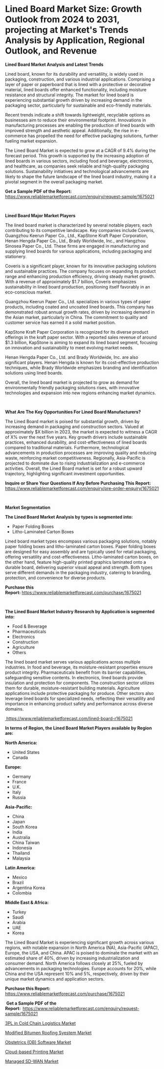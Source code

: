 <p><h1>Lined Board Market Size: Growth Outlook from 2024 to 2031, projecting at Market's Trends Analysis by Application, Regional Outlook, and Revenue</h1></p><p><strong>Lined Board Market Analysis and Latest Trends</strong></p>
<p><p>Lined board, known for its durability and versatility, is widely used in packaging, construction, and various industrial applications. Comprising a layer of paper or paperboard that is lined with a protective or decorative material, lined boards offer enhanced functionality, including moisture resistance and structural integrity. The market for lined board is experiencing substantial growth driven by increasing demand in the packaging sector, particularly for sustainable and eco-friendly materials.</p><p>Recent trends indicate a shift towards lightweight, recyclable options as businesses aim to reduce their environmental footprint. Innovations in manufacturing processes are enabling the production of lined boards with improved strength and aesthetic appeal. Additionally, the rise in e-commerce has propelled the need for effective packaging solutions, further fueling market expansion.</p><p>The Lined Board Market is expected to grow at a CAGR of 9.4% during the forecast period. This growth is supported by the increasing adoption of lined boards in various sectors, including food and beverage, electronics, and healthcare, as companies seek reliable and high-quality packaging solutions. Sustainability initiatives and technological advancements are likely to shape the future landscape of the lined board industry, making it a pivotal segment in the overall packaging market.</p></p>
<p><strong>Get a Sample PDF of the Report:&nbsp;</strong> <a href="https://www.reliablemarketforecast.com/enquiry/request-sample/1675021?utm_campaign=1521&utm_medium=2&utm_source=Github&utm_content=ia&utm_term=10102024&utm_id=lined-board">https://www.reliablemarketforecast.com/enquiry/request-sample/1675021</a></p>
<p>&nbsp;</p>
<p><strong>Lined Board Major Market Players</strong></p>
<p><p>The lined board market is characterized by several notable players, each contributing to its competitive landscape. Key companies include Coveris, Guangzhou Keerun Paper Co., Ltd., KapStone Kraft Paper Corporation, Henan Hengda Paper Co., Ltd., Brady Worldwide, Inc., and Hangzhou Sinosea Paper Co., Ltd. These firms are engaged in manufacturing and supplying lined boards for various applications, including packaging and stationery.</p><p>Coveris is a significant player, known for its innovative packaging solutions and sustainable practices. The company focuses on expanding its product range and enhancing production efficiency, driving steady market growth. With a revenue of approximately $1.7 billion, Coveris emphasizes sustainability in lined board production, positioning itself favorably in an eco-conscious market.</p><p>Guangzhou Keerun Paper Co., Ltd. specializes in various types of paper products, including coated and uncoated lined boards. This company has demonstrated robust annual growth rates, driven by increasing demand in the Asian market, particularly in China. The commitment to quality and customer service has earned it a solid market position.</p><p>KapStone Kraft Paper Corporation is recognized for its diverse product offerings in the kraft paper sector. With a reported sales revenue of around $1.3 billion, KapStone is aiming to expand its lined board segment, focusing on innovation and sustainability to meet evolving market needs.</p><p>Henan Hengda Paper Co., Ltd. and Brady Worldwide, Inc. are also significant players. Henan Hengda is known for its cost-effective production techniques, while Brady Worldwide emphasizes branding and identification solutions using lined boards. </p><p>Overall, the lined board market is projected to grow as demand for environmentally friendly packaging solutions rises, with innovative technologies and expansion into new regions enhancing market dynamics.</p></p>
<p>&nbsp;</p>
<p><strong>What Are The Key Opportunities For Lined Board Manufacturers?</strong></p>
<p><p>The Lined Board market is poised for substantial growth, driven by increasing demand in packaging and construction sectors. Valued at approximately $X billion in 2023, the market is expected to witness a CAGR of X% over the next five years. Key growth drivers include sustainable practices, enhanced durability, and cost-effectiveness of lined boards compared to traditional materials. Furthermore, technological advancements in production processes are improving quality and reducing waste, reinforcing market competitiveness. Regionally, Asia-Pacific is projected to dominate due to rising industrialization and e-commerce activities. Overall, the Lined Board market is set for a robust upward trajectory, highlighting significant investment opportunities.</p></p>
<p><strong>Inquire or Share Your Questions If Any Before Purchasing This Report:</strong> <a href="https://www.reliablemarketforecast.com/enquiry/pre-order-enquiry/1675021?utm_campaign=1521&utm_medium=2&utm_source=Github&utm_content=ia&utm_term=10102024&utm_id=lined-board">https://www.reliablemarketforecast.com/enquiry/pre-order-enquiry/1675021</a></p>
<p>&nbsp;</p>
<p><strong>Market Segmentation</strong></p>
<p><strong>The Lined Board Market Analysis by types is segmented into:</strong></p>
<p><ul><li>Paper Folding Boxes</li><li>Litho-Laminated Carton Boxes</li></ul></p>
<p><p>Lined board market types encompass various packaging solutions, notably paper folding boxes and litho-laminated carton boxes. Paper folding boxes are designed for easy assembly and are typically used for retail packaging, offering versatility and cost-effectiveness. Litho-laminated carton boxes, on the other hand, feature high-quality printed graphics laminated onto a durable board, delivering superior visual appeal and strength. Both types serve different demands in the packaging industry, catering to branding, protection, and convenience for diverse products.</p></p>
<p><strong>Purchase this Report:&nbsp;</strong><a href="https://www.reliablemarketforecast.com/purchase/1675021?utm_campaign=1521&utm_medium=2&utm_source=Github&utm_content=ia&utm_term=10102024&utm_id=lined-board">https://www.reliablemarketforecast.com/purchase/1675021</a></p>
<p>&nbsp;</p>
<p><strong>The Lined Board Market Industry Research by Application is segmented into:</strong></p>
<p><ul><li>Food & Beverage</li><li>Pharmaceuticals</li><li>Electronics</li><li>Construction</li><li>Agriculture</li><li>Others</li></ul></p>
<p><p>The lined board market serves various applications across multiple industries. In food and beverage, its moisture-resistant properties ensure product integrity. Pharmaceuticals benefit from its barrier capabilities, safeguarding sensitive contents. In electronics, lined boards provide insulation and protection for components. The construction sector utilizes them for durable, moisture-resistant building materials. Agriculture applications include protective packaging for produce. Other sectors also leverage lined boards for specialized needs, reflecting their versatility and importance in enhancing product safety and performance across diverse domains.</p></p>
<p><a href="https://www.reliablemarketforecast.com/lined-board-r1675021?utm_campaign=1521&utm_medium=2&utm_source=Github&utm_content=ia&utm_term=10102024&utm_id=lined-board">&nbsp;https://www.reliablemarketforecast.com/lined-board-r1675021</a></p>
<p><strong>In terms of Region, the Lined Board Market Players available by Region are:</strong></p>
<p>
    <p> <strong> North America: </strong>
        <ul>
            <li>United States</li>
            <li>Canada</li>
        </ul>
        </p> 
    <p> <strong> Europe: </strong>
        <ul>
            <li>Germany</li>
            <li>France</li>
            <li>U.K.</li>
            <li>Italy</li>
            <li>Russia</li>
        </ul>
        </p> 
    <p> <strong> Asia-Pacific: </strong>
        <ul>
            <li>China</li>
            <li>Japan</li>
            <li>South Korea</li>
            <li>India</li>
            <li>Australia</li>
            <li>China Taiwan</li>
            <li>Indonesia</li>
            <li>Thailand</li>
            <li>Malaysia</li>
        </ul>
        </p> 
    <p> <strong> Latin America: </strong>
        <ul>
            <li>Mexico</li>
            <li>Brazil</li>
            <li>Argentina Korea</li>
            <li>Colombia</li>
        </ul>
        </p> 
    <p> <strong> Middle East & Africa: </strong>
        <ul>
            <li>Turkey</li>
            <li>Saudi</li>
            <li>Arabia</li>
            <li>UAE</li>
            <li>Korea</li>
        </ul>
    </p>
    </p>
<p><p>The Lined Board Market is experiencing significant growth across various regions, with notable expansion in North America (NA), Asia-Pacific (APAC), Europe, the USA, and China. APAC is poised to dominate the market with an estimated share of 40%, driven by increasing industrialization and consumer demand. North America follows closely at 25%, fueled by advancements in packaging technologies. Europe accounts for 20%, while China and the USA represent 10% and 5%, respectively, driven by their unique market dynamics and application sectors.</p></p>
<p><strong>Purchase this Report: </strong><a href="https://www.reliablemarketforecast.com/purchase/1675021?utm_campaign=1521&utm_medium=2&utm_source=Github&utm_content=ia&utm_term=10102024&utm_id=lined-board">https://www.reliablemarketforecast.com/purchase/1675021</a></p>
<p>&nbsp;<strong>Get a Sample PDF of the Report:&nbsp;&nbsp;</strong><a href="https://www.reliablemarketforecast.com/enquiry/request-sample/1675021?utm_campaign=1521&utm_medium=2&utm_source=Github&utm_content=ia&utm_term=10102024&utm_id=lined-board">https://www.reliablemarketforecast.com/enquiry/request-sample/1675021</a></p>
<p><strong></strong></p>
<p><p><a href="https://www.linkedin.com/pulse/3pl-cold-chain-logistics-market-report-product-type-airwaysroadwaysseaways-lzfke?utm_campaign=1521&utm_medium=2&utm_source=Github&utm_content=ia&utm_term=10102024&utm_id=lined-board">3PL in Cold Chain Logistics Market</a></p><p><a href="https://www.linkedin.com/pulse/global-modified-bitumen-roofing-syestem-market-exploring-eymue?utm_campaign=1521&utm_medium=2&utm_source=Github&utm_content=ia&utm_term=10102024&utm_id=lined-board">Modified Bitumen Roofing Syestem Market</a></p><p><a href="https://www.linkedin.com/pulse/navigating-change-obstetrics-ob-software-landscapes-metamorphosis-lmdie?utm_campaign=1521&utm_medium=2&utm_source=Github&utm_content=ia&utm_term=10102024&utm_id=lined-board">Obstetrics (OB) Software Market</a></p><p><a href="https://www.linkedin.com/pulse/cloud-based-printing-market-trends-regional-insights-forecasted-3l3me?utm_campaign=1521&utm_medium=2&utm_source=Github&utm_content=ia&utm_term=10102024&utm_id=lined-board">Cloud-based Printing Market</a></p><p><a href="https://www.linkedin.com/pulse/managed-sd-wan-market-investigation-industry-evolution-forecast-jztae?utm_campaign=1521&utm_medium=2&utm_source=Github&utm_content=ia&utm_term=10102024&utm_id=lined-board">Managed SD-WAN Market</a></p></p>